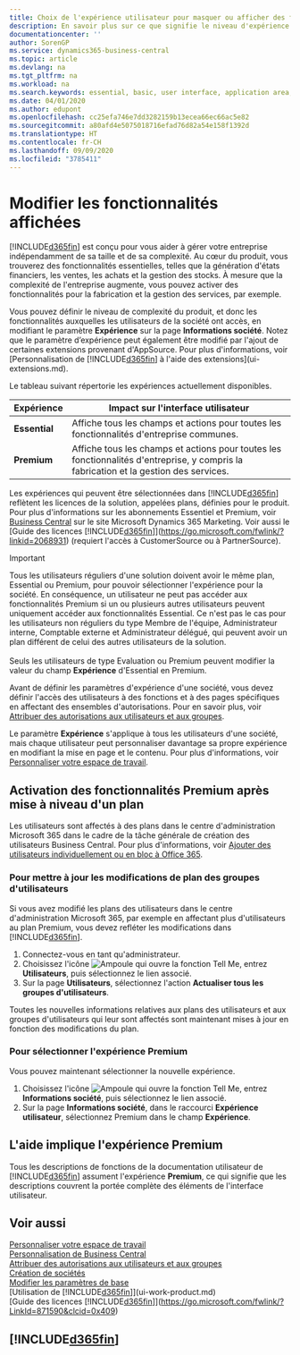 ```yaml
---
title: Choix de l'expérience utilisateur pour masquer ou afficher des fonctions avancées | Microsoft Docs
description: En savoir plus sur ce que signifie le niveau d'expérience Essentiel et Premium pour l'interface utilisateur, les domaines d'application, et votre société.
documentationcenter: ''
author: SorenGP
ms.service: dynamics365-business-central
ms.topic: article
ms.devlang: na
ms.tgt_pltfrm: na
ms.workload: na
ms.search.keywords: essential, basic, user interface, application area, experience
ms.date: 04/01/2020
ms.author: edupont
ms.openlocfilehash: cc25efa746e7dd3282159b13ecea66ec66ac5e82
ms.sourcegitcommit: a80afd4e5075018716efad76d82a54e158f1392d
ms.translationtype: HT
ms.contentlocale: fr-CH
ms.lasthandoff: 09/09/2020
ms.locfileid: "3785411"
---
```

# <a name="change-which-features-are-displayed"></a>Modifier les fonctionnalités affichées
[!INCLUDE[d365fin](includes/d365fin_md.md)] est conçu pour vous aider à gérer votre entreprise indépendamment de sa taille et de sa complexité. Au cœur du produit, vous trouverez des fonctionnalités essentielles, telles que la génération d'états financiers, les ventes, les achats et la gestion des stocks. À mesure que la complexité de l'entreprise augmente, vous pouvez activer des fonctionnalités pour la fabrication et la gestion des services, par exemple.

Vous pouvez définir le niveau de complexité du produit, et donc les fonctionnalités auxquelles les utilisateurs de la société ont accès, en modifiant le paramètre **Expérience** sur la page **Informations société**. Notez que le paramètre d’expérience peut également être modifié par l'ajout de certaines extensions provenant d'AppSource. Pour plus d'informations, voir [Personnalisation de [!INCLUDE[d365fin](includes/d365fin_md.md)] à l'aide des extensions](ui-extensions.md).

Le tableau suivant répertorie les expériences actuellement disponibles.

| Expérience | Impact sur l'interface utilisateur |
| --- | --- |
| **Essential** |Affiche tous les champs et actions pour toutes les fonctionnalités d'entreprise communes.|
| **Premium** |Affiche tous les champs et actions pour toutes les fonctionnalités d'entreprise, y compris la fabrication et la gestion des services.|

Les expériences qui peuvent être sélectionnées dans [!INCLUDE[d365fin](includes/d365fin_md.md)] reflètent les licences de la solution, appelées plans, définies pour le produit. Pour plus d'informations sur les abonnements Essentiel et Premium, voir [Business Central](https://go.microsoft.com/fwlink/?linkid=870242) sur le site Microsoft Dynamics 365 Marketing. Voir aussi le [Guide des licences [!INCLUDE[d365fin](includes/d365fin_md.md)]](https://go.microsoft.com/fwlink/?linkid=2068931) (requiert l'accès à CustomerSource ou à PartnerSource).

> [!IMPORTANT]  
> Tous les utilisateurs réguliers d'une solution doivent avoir le même plan, Essential ou Premium, pour pouvoir sélectionner l'expérience pour la société. En conséquence, un utilisateur ne peut pas accéder aux fonctionnalités Premium si un ou plusieurs autres utilisateurs peuvent uniquement accéder aux fonctionnalités Essential. Ce n'est pas le cas pour les utilisateurs non réguliers du type Membre de l'équipe, Administrateur interne, Comptable externe et Administrateur délégué, qui peuvent avoir un plan différent de celui des autres utilisateurs de la solution.<br /><br /> Seuls les utilisateurs de type Evaluation ou Premium peuvent modifier la valeur du champ **Expérience** d'Essential en Premium.

Avant de définir les paramètres d'expérience d'une société, vous devez définir l'accès des utilisateurs à des fonctions et à des pages spécifiques en affectant des ensembles d'autorisations. Pour en savoir plus, voir [Attribuer des autorisations aux utilisateurs et aux groupes](ui-define-granular-permissions.md).

Le paramètre **Expérience** s'applique à tous les utilisateurs d'une société, mais chaque utilisateur peut personnaliser davantage sa propre expérience en modifiant la mise en page et le contenu. Pour plus d'informations, voir [Personnaliser votre espace de travail](ui-personalization-user.md).

## <a name="enabling-premium-features-after-upgrading-a-plan"></a>Activation des fonctionnalités Premium après mise à niveau d'un plan
Les utilisateurs sont affectés à des plans dans le centre d'administration Microsoft 365 dans le cadre de la tâche générale de création des utilisateurs Business Central. Pour plus d'informations, voir [Ajouter des utilisateurs individuellement ou en bloc à Office 365](https://support.office.com/article/Add-users-to-Office-365-for-business-435ccec3-09dd-4587-9ebd-2f3cad6bc2bc).

### <a name="to-update-plan-changes-in-users-groups"></a>Pour mettre à jour les modifications de plan des groupes d'utilisateurs
Si vous avez modifié les plans des utilisateurs dans le centre d'administration Microsoft 365, par exemple en affectant plus d'utilisateurs au plan Premium, vous devez refléter les modifications dans [!INCLUDE[d365fin](includes/d365fin_md.md)].

1. Connectez-vous en tant qu'administrateur.
2. Choisissez l'icône ![Ampoule qui ouvre la fonction Tell Me](media/ui-search/search_small.png "Dites-moi ce que vous voulez faire"), entrez **Utilisateurs**, puis sélectionnez le lien associé.
3. Sur la page **Utilisateurs**, sélectionnez l'action **Actualiser tous les groupes d'utilisateurs**.

Toutes les nouvelles informations relatives aux plans des utilisateurs et aux groupes d'utilisateurs qui leur sont affectés sont maintenant mises à jour en fonction des modifications du plan.

### <a name="to-select-the-premium-experience"></a>Pour sélectionner l'expérience Premium
Vous pouvez maintenant sélectionner la nouvelle expérience.
1. Choisissez l'icône ![Ampoule qui ouvre la fonction Tell Me](media/ui-search/search_small.png "Dites-moi ce que vous voulez faire"), entrez **Informations société**, puis sélectionnez le lien associé.
2. Sur la page **Informations société**, dans le raccourci **Expérience utilisateur**, sélectionnez Premium dans le champ **Expérience**.

## <a name="help-assumes-premium-experience"></a>L'aide implique l'expérience Premium
Tous les descriptions de fonctions de la documentation utilisateur de [!INCLUDE[d365fin](includes/d365fin_md.md)] assument l'expérience **Premium**, ce qui signifie que les descriptions couvrent la portée complète des éléments de l'interface utilisateur.

## <a name="see-also"></a>Voir aussi
[Personnaliser votre espace de travail](ui-personalization-user.md)  
[Personnalisation de Business Central](ui-customizing-overview.md)  
[Attribuer des autorisations aux utilisateurs et aux groupes](ui-define-granular-permissions.md)  
[Création de sociétés](about-new-company.md)  
[Modifier les paramètres de base](ui-change-basic-settings.md)  
[Utilisation de [!INCLUDE[d365fin](includes/d365fin_md.md)]](ui-work-product.md)  
[Guide des licences [!INCLUDE[d365fin](includes/d365fin_md.md)]](https://go.microsoft.com/fwlink/?LinkId=871590&clcid=0x409)

## [!INCLUDE[d365fin](includes/free_trial_md.md)]  
